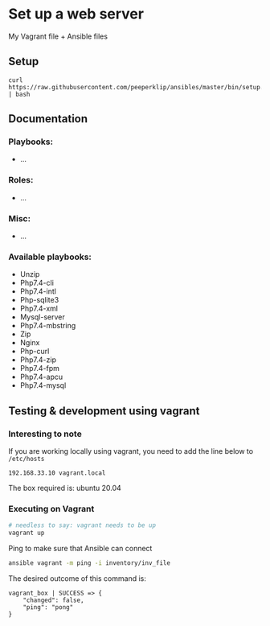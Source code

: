 # Set up a web server
My Vagrant file + Ansible files

## Setup
```shell
curl https://raw.githubusercontent.com/peeperklip/ansibles/master/bin/setup.sh | bash
```

## Documentation
### Playbooks:
* ...

### Roles:
* ...

### Misc:
* ...

### Available playbooks:
- Unzip
- Php7.4-cli
- Php7.4-intl
- Php-sqlite3
- Php7.4-xml
- Mysql-server
- Php7.4-mbstring
- Zip
- Nginx
- Php-curl
- Php7.4-zip
- Php7.4-fpm
- Php7.4-apcu
- Php7.4-mysql


## Testing & development using vagrant
### Interesting to note
If you are working locally using vagrant, you need to add the line below to `/etc/hosts`
```
192.168.33.10 vagrant.local
```
The box required is: ubuntu 20.04

### Executing on Vagrant
```bash
# needless to say: vagrant needs to be up
vagrant up
```
Ping to make sure that Ansible can connect
```bash
ansible vagrant -m ping -i inventory/inv_file
```
The desired outcome of this command is:
```
vagrant_box | SUCCESS => {
    "changed": false,
    "ping": "pong"
}
```
